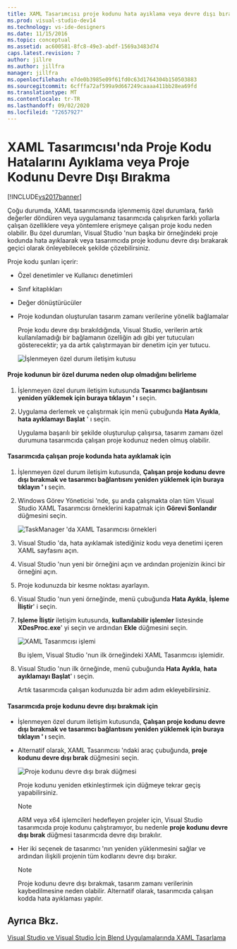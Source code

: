 ```yaml
---
title: XAML Tasarımcısı proje kodunu hata ayıklama veya devre dışı bırakma | Microsoft Docs
ms.prod: visual-studio-dev14
ms.technology: vs-ide-designers
ms.date: 11/15/2016
ms.topic: conceptual
ms.assetid: ac600581-8fc8-49e3-abdf-1569a3483d74
caps.latest.revision: 7
author: jillre
ms.author: jillfra
manager: jillfra
ms.openlocfilehash: e7de0b3985e09f61fd0c63d1764304b150503883
ms.sourcegitcommit: 6cfffa72af599a9d667249caaaa411bb28ea69fd
ms.translationtype: MT
ms.contentlocale: tr-TR
ms.lasthandoff: 09/02/2020
ms.locfileid: "72657927"
---
```

# <a name="debugging-or-disabling-project-code-in-xaml-designer"></a>XAML Tasarımcısı'nda Proje Kodu Hatalarını Ayıklama veya Proje Kodunu Devre Dışı Bırakma
[!INCLUDE[vs2017banner](../includes/vs2017banner.md)]

Çoğu durumda, XAML tasarımcısında işlenmemiş özel durumlara, farklı değerler döndüren veya uygulamanız tasarımcıda çalışırken farklı yollarla çalışan özelliklere veya yöntemlere erişmeye çalışan proje kodu neden olabilir. Bu özel durumları, Visual Studio 'nun başka bir örneğindeki proje kodunda hata ayıklaarak veya tasarımcıda proje kodunu devre dışı bırakarak geçici olarak önleyebilecek şekilde çözebilirsiniz.

 Proje kodu şunları içerir:

- Özel denetimler ve Kullanıcı denetimleri

- Sınıf kitaplıkları

- Değer dönüştürücüler

- Proje kodundan oluşturulan tasarım zamanı verilerine yönelik bağlamalar

  Proje kodu devre dışı bırakıldığında, Visual Studio, verilerin artık kullanılamadığı bir bağlamanın özelliğin adı gibi yer tutucuları gösterecektir; ya da artık çalıştırmayan bir denetim için yer tutucu.

  ![İşlenmeyen özel durum iletişim kutusu](../designers/media/xaml-unhandledexception.png "XAML_UnhandledException")

#### <a name="to-determine-if-project-code-is-causing-an-exception"></a>Proje kodunun bir özel duruma neden olup olmadığını belirleme

1. İşlenmeyen özel durum iletişim kutusunda **Tasarımcı bağlantısını yeniden yüklemek için buraya tıklayın ' ı** seçin.

2. Uygulama derlemek ve çalıştırmak için menü çubuğunda **Hata Ayıkla**, **hata ayıklamayı Başlat** ' ı seçin.

     Uygulama başarılı bir şekilde oluşturulup çalışırsa, tasarım zamanı özel durumuna tasarımcıda çalışan proje kodunuz neden olmuş olabilir.

#### <a name="to-debug-project-code-running-in-the-designer"></a>Tasarımcıda çalışan proje kodunda hata ayıklamak için

1. İşlenmeyen özel durum iletişim kutusunda, **Çalışan proje kodunu devre dışı bırakmak ve tasarımcı bağlantısını yeniden yüklemek için buraya tıklayın ' ı** seçin.

2. Windows Görev Yöneticisi 'nde, şu anda çalışmakta olan tüm Visual Studio XAML Tasarımcısı örneklerini kapatmak için **Görevi Sonlandır** düğmesini seçin.

     ![TaskManager 'da XAML Tasarımcısı örnekleri](../designers/media/xaml-taskmanager.png "XAML_TaskManager")

3. Visual Studio 'da, hata ayıklamak istediğiniz kodu veya denetimi içeren XAML sayfasını açın.

4. Visual Studio 'nun yeni bir örneğini açın ve ardından projenizin ikinci bir örneğini açın.

5. Proje kodunuzda bir kesme noktası ayarlayın.

6. Visual Studio 'nun yeni örneğinde, menü çubuğunda **Hata Ayıkla**, **İşleme İliştir**' i seçin.

7. **Işleme İliştir** iletişim kutusunda, **kullanılabilir işlemler** listesinde **XDesProc.exe**' yi seçin ve ardından **Ekle** düğmesini seçin.

     ![XAML Tasarımcısı işlemi](../designers/media/xaml-attach.png "XAML_Attach")

     Bu işlem, Visual Studio 'nun ilk örneğindeki XAML Tasarımcısı işlemidir.

8. Visual Studio 'nun ilk örneğinde, menü çubuğunda **Hata Ayıkla**, **hata ayıklamayı Başlat**' ı seçin.

     Artık tasarımcıda çalışan kodunuzda bir adım adım ekleyebilirsiniz.

#### <a name="to-disable-project-code-in-the-designer"></a>Tasarımcıda proje kodunu devre dışı bırakmak için

- İşlenmeyen özel durum iletişim kutusunda, **Çalışan proje kodunu devre dışı bırakmak ve tasarımcı bağlantısını yeniden yüklemek için buraya tıklayın ' ı** seçin.

- Alternatif olarak, XAML Tasarımcısı 'ndaki araç çubuğunda, **proje kodunu devre dışı bırak** düğmesini seçin.

     ![Proje kodunu devre dışı bırak düğmesi](../designers/media/xaml-disablecode.png "XAML_DisableCode")

     Proje kodunu yeniden etkinleştirmek için düğmeye tekrar geçiş yapabilirsiniz.

    > [!NOTE]
    > ARM veya x64 işlemcileri hedefleyen projeler için, Visual Studio tasarımcıda proje kodunu çalıştıramıyor, bu nedenle **proje kodunu devre dışı bırak** düğmesi tasarımcıda devre dışı bırakılır.

- Her iki seçenek de tasarımcı 'nın yeniden yüklenmesini sağlar ve ardından ilişkili projenin tüm kodlarını devre dışı bırakır.

    > [!NOTE]
    > Proje kodunu devre dışı bırakmak, tasarım zamanı verilerinin kaybedilmesine neden olabilir. Alternatif olarak, tasarımcıda çalışan kodda hata ayıklaması yapılır.

## <a name="see-also"></a>Ayrıca Bkz.
 [Visual Studio ve Visual Studio İçin Blend Uygulamalarında XAML Tasarlama](../designers/designing-xaml-in-visual-studio.md)
